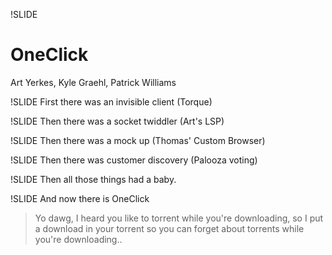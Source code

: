 !SLIDE
# OneClick
Art Yerkes, Kyle Graehl, Patrick Williams

!SLIDE
First there was an invisible client (Torque)

!SLIDE
Then there was a socket twiddler (Art's LSP)

!SLIDE
Then there was a mock up (Thomas' Custom Browser)

!SLIDE
Then there was customer discovery (Palooza voting)

!SLIDE
Then all those things had a baby.

!SLIDE
And now there is OneClick

> Yo dawg, I heard you like to torrent while you're downloading, so I put a download in your torrent so you can forget about torrents while you're downloading..